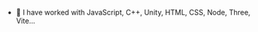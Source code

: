 - 🌱 I have worked with JavaScript, C++, Unity, HTML, CSS, Node, Three, Vite...  


<!---
Sushi314/Sushi314 is a ✨ special ✨ repository because its `README.md` (this file) appears on your GitHub profile.
You can click the Preview link to take a look at your changes.
--->
